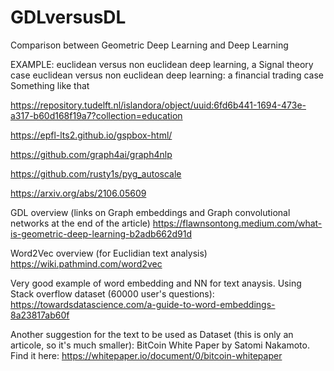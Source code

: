 # GDLversusDL

Comparison between Geometric Deep Learning and Deep Learning 

EXAMPLE: euclidean versus non euclidean deep learning, a Signal theory case
euclidean versus non euclidean deep learning: a financial trading case
Something like that


https://repository.tudelft.nl/islandora/object/uuid:6fd6b441-1694-473e-a317-b60d168f19a7?collection=education

https://epfl-lts2.github.io/gspbox-html/


https://github.com/graph4ai/graph4nlp


https://github.com/rusty1s/pyg_autoscale

https://arxiv.org/abs/2106.05609

GDL overview (links on Graph embeddings and Graph convolutional networks at the end of the article)
https://flawnsontong.medium.com/what-is-geometric-deep-learning-b2adb662d91d

Word2Vec overview (for Euclidian text analysis)
https://wiki.pathmind.com/word2vec

Very good example of word embedding and NN for text anaysis. Using Stack overflow dataset (60000 user's questions): https://towardsdatascience.com/a-guide-to-word-embeddings-8a23817ab60f

Another suggestion for the text to be used as Dataset (this is only an articole, so it's much smaller): BitCoin White Paper by Satomi Nakamoto. Find it here: https://whitepaper.io/document/0/bitcoin-whitepaper


